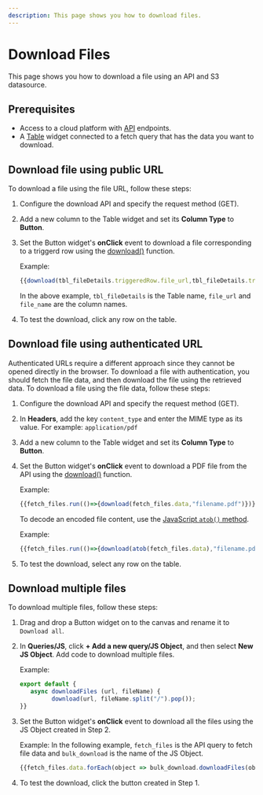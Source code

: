 ```yaml
---
description: This page shows you how to download files.
---
```

# Download Files

This page shows you how to download a file using an API and S3 datasource.

## Prerequisites
- Access to a cloud platform with [API](/connect-data/reference/rest-api) endpoints.
- A [Table](/reference/widgets/table) widget connected to a fetch query that has the data you want to download.

## Download file using public URL
To download a file using the file URL, follow these steps:
1. Configure the download API and specify the request method (GET).
2. Add a new column to the Table widget and set its **Column Type** to **Button**.
3. Set the Button widget's **onClick** event to download a file corresponding to a triggerd row using the [download()](/reference/appsmith-framework/widget-actions/download) function.

   Example:

   ```jsx
   {{download(tbl_fileDetails.triggeredRow.file_url,tbl_fileDetails.triggeredRow.file_name)}}
   ```
   In the above example, `tbl_fileDetails` is the Table name, `file_url` and `file_name` are the column names.
4. To test the download, click any row on the table.

## Download file using authenticated URL
Authenticated URLs require a different approach since they cannot be opened directly in the browser. To download a file with authentication, you should fetch the file data, and then download the file using the retrieved data.
To download a file using the file data, follow these steps:
1. Configure the download API and specify the request method (GET).
2. In **Headers**, add the key `content_type` and enter the MIME type as its value. 
   For example: `application/pdf`
3. Add a new column to the Table widget and set its **Column Type** to **Button**.
4. Set the Button widget's **onClick** event to download a PDF file from the API using the [download()](/reference/appsmith-framework/widget-actions/download) function.
   
   Example:

   ```jsx
   {{fetch_files.run(()=>{download(fetch_files.data,"filename.pdf")})}}
   ```
   To decode an encoded file content, use the [JavaScript `atob()` method](https://developer.mozilla.org/en-US/docs/Web/API/atob).

   Example:
   ```jsx
   {{fetch_files.run(()=>{download(atob(fetch_files.data),"filename.pdf")})}}
   ```
5. To test the download, select any row on the table.

## Download multiple files
To download multiple files, follow these steps:
1. Drag and drop a Button widget on to the canvas and rename it to `Download all`.
2. In **Queries/JS**, click **+ Add a new query/JS Object**, and then select **New JS Object**. Add code to download multiple files.
   
   Example:
   ```jsx
   export default {
      async downloadFiles (url, fileName) {
            download(url, fileName.split("/").pop());
   }}
   ```
3. Set the Button widget's **onClick** event to download all the files using the JS Object created in Step 2.
   
   Example:
   In the following example, `fetch_files` is the API query to fetch file data and `bulk_download` is the name of the JS Object.
   ```jsx
   {{fetch_files.data.forEach(object => bulk_download.downloadFiles(object.signedUrl,object.fileName))}}
   ```
   
4. To test the download, click the button created in Step 1.
